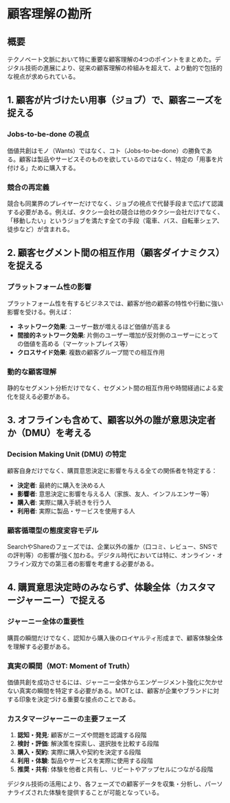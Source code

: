 # 顧客理解の勘所

## 概要

テクノベート文脈において特に重要な顧客理解の4つのポイントをまとめた。デジタル技術の進展により、従来の顧客理解の枠組みを超えて、より動的で包括的な視点が求められている。

## 1. 顧客が片づけたい用事（ジョブ）で、顧客ニーズを捉える

### Jobs-to-be-done の視点

価値共創はモノ（Wants）ではなく、コト（Jobs-to-be-done）の勝負である。顧客は製品やサービスそのものを欲しているのではなく、特定の「用事を片付ける」ために購入する。

### 競合の再定義

競合も同業界のプレイヤーだけでなく、ジョブの視点で代替手段まで広げて認識する必要がある。例えば、タクシー会社の競合は他のタクシー会社だけでなく、「移動したい」というジョブを満たす全ての手段（電車、バス、自転車シェア、徒歩など）が含まれる。

## 2. 顧客セグメント間の相互作用（顧客ダイナミクス）を捉える

### プラットフォーム性の影響

プラットフォーム性を有するビジネスでは、顧客が他の顧客の特性や行動に強い影響を受ける。例えば：

- **ネットワーク効果**: ユーザー数が増えるほど価値が高まる
- **間接的ネットワーク効果**: 片側のユーザー増加が反対側のユーザーにとっての価値を高める（マーケットプレイス等）
- **クロスサイド効果**: 複数の顧客グループ間での相互作用

### 動的な顧客理解

静的なセグメント分析だけでなく、セグメント間の相互作用や時間経過による変化を捉える必要がある。

## 3. オフラインも含めて、顧客以外の誰が意思決定者か（DMU）を考える

### Decision Making Unit (DMU) の特定

顧客自身だけでなく、購買意思決定に影響を与える全ての関係者を特定する：

- **決定者**: 最終的に購入を決める人
- **影響者**: 意思決定に影響を与える人（家族、友人、インフルエンサー等）
- **購入者**: 実際に購入手続きを行う人
- **利用者**: 実際に製品・サービスを使用する人

### 顧客循環型の態度変容モデル

SearchやShareのフェーズでは、企業以外の誰か（口コミ、レビュー、SNSでの評判等）の影響が強く加わる。デジタル時代においては特に、オンライン・オフライン双方での第三者の影響を考慮する必要がある。

## 4. 購買意思決定時のみならず、体験全体（カスタマージャーニー）で捉える

### ジャーニー全体の重要性

購買の瞬間だけでなく、認知から購入後のロイヤルティ形成まで、顧客体験全体を理解する必要がある。

### 真実の瞬間（MOT: Moment of Truth）

価値共創を成功させるには、ジャーニー全体からエンゲージメント強化に欠かせない真実の瞬間を特定する必要がある。MOTとは、顧客が企業やブランドに対する印象を決定づける重要な接点のことである。

### カスタマージャーニーの主要フェーズ

1. **認知・発見**: 顧客がニーズや問題を認識する段階
2. **検討・評価**: 解決策を探索し、選択肢を比較する段階
3. **購入・契約**: 実際に購入や契約を決定する段階
4. **利用・体験**: 製品やサービスを実際に使用する段階
5. **推奨・共有**: 体験を他者と共有し、リピートやアップセルにつながる段階

デジタル技術の活用により、各フェーズでの顧客データを収集・分析し、パーソナライズされた体験を提供することが可能となっている。

